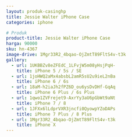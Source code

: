 ```yaml
---
layout: produk-casinghp
title: Jessie Walter iPhone Case
categories: iphone

# Produk
product-title: Jessie Walter iPhone Case
harga: 90000
sku: hn-4367
image-drive: 1Mgr33R2_4bqao-OjZmtT89FltS4v-t3k
gallery:
  - url: 1UKBBZv8eZFEdC_1LFvjW5m08yHsjPqH-
    title: iPhone 5 / 5s / SE
  - url: 1joHWQ2aMx4absbL2amR5sU2u9ieL2nBa
    title: iPhone 6 / 6s
  - url: 18aM-h2iaJh2fPZ6D_ou6ysDvDHf-GqAq
    title: iPhone 6 Plus / 6s Plus
  - url: 1qwo1ZVFrejet9-AxrYy3aU6pGbWt9aNt
    title: iPhone 7 / 8
  - url: 1JFXx6lLdprVXR3jncfi0QyowpYZoDAPs
    title: iPhone 7 Plus / 8 Plus
  - url: 1Mgr33R2_4bqao-OjZmtT89FltS4v-t3k
    title: iPhone X
---
```

